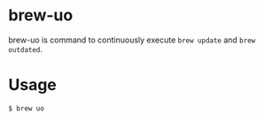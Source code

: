 # brew-uo
brew-uo is command to continuously execute `brew update` and `brew outdated`.

# Usage
```sh
$ brew uo
```

